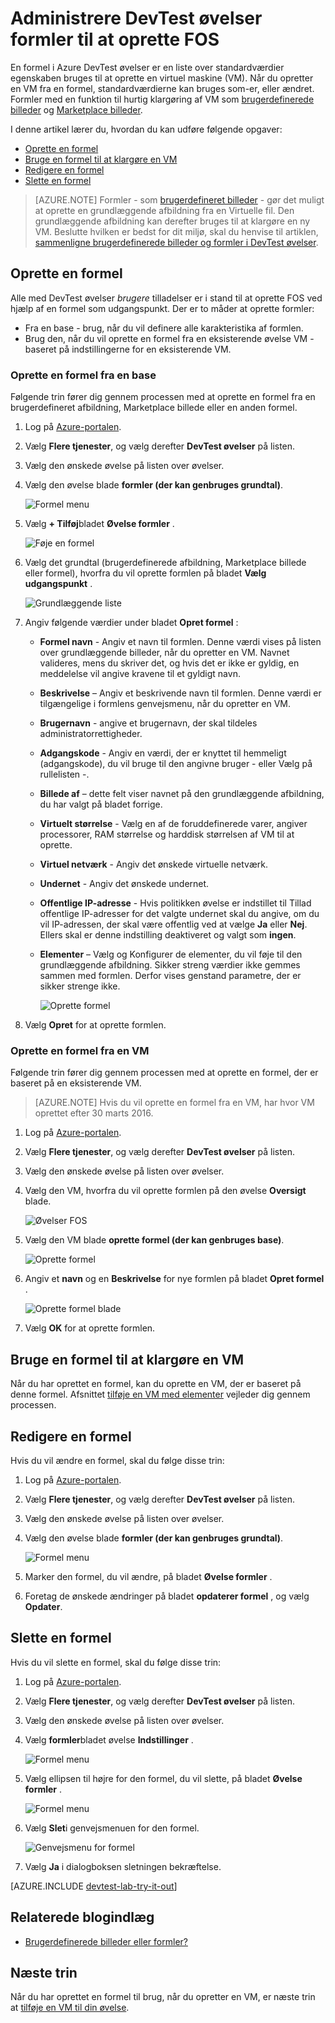 <properties
    pageTitle="Administrere formler i Azure DevTest øvelser til at oprette FOS | Microsoft Azure"
    description="Lær at oprette, opdatere, og fjerne Azure DevTest øvelser formler og bruge dem til at oprette nye FOS."
    services="devtest-lab,virtual-machines"
    documentationCenter="na"
    authors="tomarcher"
    manager="douge"
    editor=""/>

<tags
    ms.service="devtest-lab"
    ms.workload="na"
    ms.tgt_pltfrm="na"
    ms.devlang="na"
    ms.topic="article"
    ms.date="08/30/2016"
    ms.author="tarcher"/>

# <a name="manage-devtest-labs-formulas-to-create-vms"></a>Administrere DevTest øvelser formler til at oprette FOS

En formel i Azure DevTest øvelser er en liste over standardværdier egenskaben bruges til at oprette en virtuel maskine (VM). Når du opretter en VM fra en formel, standardværdierne kan bruges som-er, eller ændret. Formler med en funktion til hurtig klargøring af VM som [brugerdefinerede billeder](./devtest-lab-create-template.md) og [Marketplace billeder](./devtest-lab-configure-marketplace-images.md).  

I denne artikel lærer du, hvordan du kan udføre følgende opgaver:

- [Oprette en formel](#create-a-formula)
- [Bruge en formel til at klargøre en VM](#use-a-formula-to-provision-a-vm)
- [Redigere en formel](#modify-a-formula)
- [Slette en formel](#delete-a-formula)

> [AZURE.NOTE] Formler - som [brugerdefineret billeder](./devtest-lab-create-template.md) - gør det muligt at oprette en grundlæggende afbildning fra en Virtuelle fil. Den grundlæggende afbildning kan derefter bruges til at klargøre en ny VM. Beslutte hvilken er bedst for dit miljø, skal du henvise til artiklen, [sammenligne brugerdefinerede billeder og formler i DevTest øvelser](./devtest-lab-comparing-vm-base-image-types.md).

## <a name="create-a-formula"></a>Oprette en formel
Alle med DevTest øvelser *brugere* tilladelser er i stand til at oprette FOS ved hjælp af en formel som udgangspunkt. Der er to måder at oprette formler: 

- Fra en base - brug, når du vil definere alle karakteristika af formlen.
- Brug den, når du vil oprette en formel fra en eksisterende øvelse VM - baseret på indstillingerne for en eksisterende VM.

### <a name="create-a-formula-from-a-base"></a>Oprette en formel fra en base
Følgende trin fører dig gennem processen med at oprette en formel fra en brugerdefineret afbildning, Marketplace billede eller en anden formel.

1. Log på [Azure-portalen](http://go.microsoft.com/fwlink/p/?LinkID=525040).

1. Vælg **Flere tjenester**, og vælg derefter **DevTest øvelser** på listen.

1. Vælg den ønskede øvelse på listen over øvelser.  

1. Vælg den øvelse blade **formler (der kan genbruges grundtal)**.

    ![Formel menu](./media/devtest-lab-manage-formulas/lab-settings-formulas.png)

1. Vælg **+ Tilføj**bladet **Øvelse formler** .

    ![Føje en formel](./media/devtest-lab-manage-formulas/add-formula.png)

1. Vælg det grundtal (brugerdefinerede afbildning, Marketplace billede eller formel), hvorfra du vil oprette formlen på bladet **Vælg udgangspunkt** .

    ![Grundlæggende liste](./media/devtest-lab-manage-formulas/base-list.png)

1. Angiv følgende værdier under bladet **Opret formel** :

    - **Formel navn** - Angiv et navn til formlen. Denne værdi vises på listen over grundlæggende billeder, når du opretter en VM. Navnet valideres, mens du skriver det, og hvis det er ikke er gyldig, en meddelelse vil angive kravene til et gyldigt navn.
    - **Beskrivelse** – Angiv et beskrivende navn til formlen. Denne værdi er tilgængelige i formlens genvejsmenu, når du opretter en VM.
    - **Brugernavn** - angive et brugernavn, der skal tildeles administratorrettigheder.
    - **Adgangskode** - Angiv en værdi, der er knyttet til hemmeligt (adgangskode), du vil bruge til den angivne bruger - eller Vælg på rullelisten -.  
    - **Billede af** – dette felt viser navnet på den grundlæggende afbildning, du har valgt på bladet forrige. 
    - **Virtuelt størrelse** - Vælg en af de foruddefinerede varer, angiver processorer, RAM størrelse og harddisk størrelsen af VM til at oprette.
    - **Virtuel netværk** - Angiv det ønskede virtuelle netværk.
    - **Undernet** - Angiv det ønskede undernet.
    - **Offentlige IP-adresse** - Hvis politikken øvelse er indstillet til Tillad offentlige IP-adresser for det valgte undernet skal du angive, om du vil IP-adressen, der skal være offentlig ved at vælge **Ja** eller **Nej**. Ellers skal er denne indstilling deaktiveret og valgt som **ingen**.
    - **Elementer** – Vælg og Konfigurer de elementer, du vil føje til den grundlæggende afbildning. Sikker streng værdier ikke gemmes sammen med formlen. Derfor vises genstand parametre, der er sikker strenge ikke. 

        ![Oprette formel](./media/devtest-lab-manage-formulas/create-formula.png)

1. Vælg **Opret** for at oprette formlen.

### <a name="create-a-formula-from-a-vm"></a>Oprette en formel fra en VM
Følgende trin fører dig gennem processen med at oprette en formel, der er baseret på en eksisterende VM. 

> [AZURE.NOTE] Hvis du vil oprette en formel fra en VM, har hvor VM oprettet efter 30 marts 2016. 

1. Log på [Azure-portalen](http://go.microsoft.com/fwlink/p/?LinkID=525040).

1. Vælg **Flere tjenester**, og vælg derefter **DevTest øvelser** på listen.

1. Vælg den ønskede øvelse på listen over øvelser.  

1. Vælg den VM, hvorfra du vil oprette formlen på den øvelse **Oversigt** blade.

    ![Øvelser FOS](./media/devtest-lab-manage-formulas/my-vms.png)

1. Vælg den VM blade **oprette formel (der kan genbruges base)**.

    ![Oprette formel](./media/devtest-lab-manage-formulas/create-formula-menu.png)

1. Angiv et **navn** og en **Beskrivelse** for nye formlen på bladet **Opret formel** .

    ![Oprette formel blade](./media/devtest-lab-manage-formulas/create-formula-blade.png)

1. Vælg **OK** for at oprette formlen.

## <a name="use-a-formula-to-provision-a-vm"></a>Bruge en formel til at klargøre en VM
Når du har oprettet en formel, kan du oprette en VM, der er baseret på denne formel. Afsnittet [tilføje en VM med elementer](devtest-lab-add-vm-with-artifacts.md#add-a-vm-with-artifacts) vejleder dig gennem processen.

## <a name="modify-a-formula"></a>Redigere en formel
Hvis du vil ændre en formel, skal du følge disse trin:

1. Log på [Azure-portalen](http://go.microsoft.com/fwlink/p/?LinkID=525040).

1. Vælg **Flere tjenester**, og vælg derefter **DevTest øvelser** på listen.

1. Vælg den ønskede øvelse på listen over øvelser.  

1. Vælg den øvelse blade **formler (der kan genbruges grundtal)**.

    ![Formel menu](./media/devtest-lab-manage-formulas/lab-settings-formulas.png)

1. Marker den formel, du vil ændre, på bladet **Øvelse formler** .

1. Foretag de ønskede ændringer på bladet **opdaterer formel** , og vælg **Opdater**.

## <a name="delete-a-formula"></a>Slette en formel 
Hvis du vil slette en formel, skal du følge disse trin:

1. Log på [Azure-portalen](http://go.microsoft.com/fwlink/p/?LinkID=525040).

1. Vælg **Flere tjenester**, og vælg derefter **DevTest øvelser** på listen.

1. Vælg den ønskede øvelse på listen over øvelser.  

1. Vælg **formler**bladet øvelse **Indstillinger** .

    ![Formel menu](./media/devtest-lab-manage-formulas/lab-settings-formulas.png)

1. Vælg ellipsen til højre for den formel, du vil slette, på bladet **Øvelse formler** .

    ![Formel menu](./media/devtest-lab-manage-formulas/lab-formulas-blade.png)

1. Vælg **Slet**i genvejsmenuen for den formel.

    ![Genvejsmenu for formel](./media/devtest-lab-manage-formulas/formula-delete-context-menu.png)

1. Vælg **Ja** i dialogboksen sletningen bekræftelse.

[AZURE.INCLUDE [devtest-lab-try-it-out](../../includes/devtest-lab-try-it-out.md)]

## <a name="related-blog-posts"></a>Relaterede blogindlæg

- [Brugerdefinerede billeder eller formler?](https://blogs.msdn.microsoft.com/devtestlab/2016/04/06/custom-images-or-formulas/)

## <a name="next-steps"></a>Næste trin
Når du har oprettet en formel til brug, når du opretter en VM, er næste trin at [tilføje en VM til din øvelse](./devtest-lab-add-vm-with-artifacts.md).